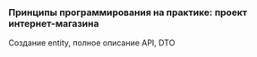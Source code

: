 ### Принципы программирования на практике: проект интернет-магазина

Создание entity, полное описание API, DTO
